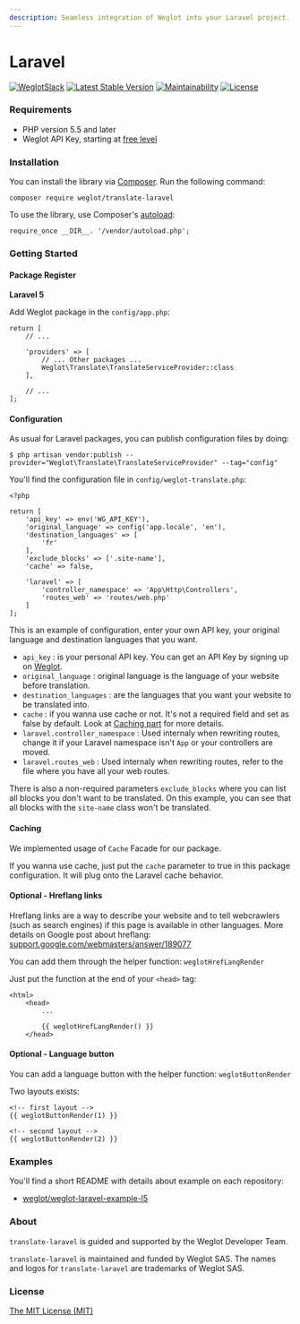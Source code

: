 ```yaml
---
description: Seamless integration of Weglot into your Laravel project.
---
```


# Laravel

[![WeglotSlack](https://camo.githubusercontent.com/457f046a2d43d9c73260618a0cb55c6dd85f9a6c/68747470733a2f2f7765676c6f742d636f6d6d756e6974792e6e6f772e73682f62616467652e737667)](https://weglot-community.now.sh/) [![Latest Stable Version](https://camo.githubusercontent.com/98d5306946b3dd71eebf627860fde409bcbd541b/68747470733a2f2f706f7365722e707567782e6f72672f7765676c6f742f7472616e736c6174652d6c61726176656c2f762f737461626c65)](https://packagist.org/packages/weglot/translate-laravel) [![Maintainability](https://camo.githubusercontent.com/0a934cfa0737e06449410247ccb358efe00dd4ee/68747470733a2f2f6170692e636f6465636c696d6174652e636f6d2f76312f6261646765732f35373434333261326663623637323331613130392f6d61696e7461696e6162696c697479)](https://codeclimate.com/github/weglot/translate-laravel/maintainability) [![License](https://camo.githubusercontent.com/0e4d4702ba04f313eb00acd66b8e59f0c55d48c7/68747470733a2f2f706f7365722e707567782e6f72672f7765676c6f742f7472616e736c6174652d6c61726176656c2f6c6963656e7365)](https://packagist.org/packages/weglot/translate-laravel)

### Requirements

* PHP version 5.5 and later
* Weglot API Key, starting at [free level](https://dashboard.weglot.com/register)

### Installation

You can install the library via [Composer](https://getcomposer.org/). Run the following command:

```text
composer require weglot/translate-laravel
```

To use the library, use Composer's [autoload](https://getcomposer.org/doc/01-basic-usage.md#autoloading):

```text
require_once __DIR__. '/vendor/autoload.php';
```

### Getting Started

#### Package Register

**Laravel 5**

Add Weglot package in the `config/app.php`:

```text
return [
    // ...

    'providers' => [
        // ... Other packages ...
        Weglot\Translate\TranslateServiceProvider::class
    ],

    // ...
];
```

#### Configuration

As usual for Laravel packages, you can publish configuration files by doing:

```text
$ php artisan vendor:publish --provider="Weglot\Translate\TranslateServiceProvider" --tag="config"
```

You'll find the configuration file in `config/weglot-translate.php`:

```text
<?php

return [
    'api_key' => env('WG_API_KEY'),
    'original_language' => config('app.locale', 'en'),
    'destination_languages' => [
        'fr'
    ],
    'exclude_blocks' => ['.site-name'],
    'cache' => false,

    'laravel' => [
        'controller_namespace' => 'App\Http\Controllers',
        'routes_web' => 'routes/web.php'
    ]
];
```

This is an example of configuration, enter your own API key, your original language and destination languages that you want.

* `api_key` : is your personal API key. You can get an API Key by signing up on [Weglot](https://weglot.com/).
* `original_language` : original language is the language of your website before translation.
* `destination_languages` : are the languages that you want your website to be translated into.
* `cache` : if you wanna use cache or not. It's not a required field and set as false by default. Look at [Caching part](https://github.com/weglot/translate-laravel#caching) for more details.
* `laravel.controller_namespace` : Used internaly when rewriting routes, change it if your Laravel namespace isn't `App` or your controllers are moved.
* `laravel.routes_web` : Used internaly when rewriting routes, refer to the file where you have all your web routes.

There is also a non-required parameters `exclude_blocks` where you can list all blocks you don't want to be translated. On this example, you can see that all blocks with the `site-name` class won't be translated.

#### Caching

We implemented usage of `Cache` Facade for our package.

If you wanna use cache, just put the `cache` parameter to true in this package configuration. It will plug onto the Laravel cache behavior.

#### Optional - Hreflang links

Hreflang links are a way to describe your website and to tell webcrawlers \(such as search engines\) if this page is available in other languages. More details on Google post about hreflang: [support.google.com/webmasters/answer/189077](https://support.google.com/webmasters/answer/189077)

You can add them through the helper function: `weglotHrefLangRender`

Just put the function at the end of your `<head>` tag:

```text
<html>
    <head>
        ...

        {{ weglotHrefLangRender() }}
    </head>
```

#### Optional - Language button

You can add a language button with the helper function: `weglotButtonRender`

Two layouts exists:

```text
<!-- first layout -->
{{ weglotButtonRender(1) }}

<!-- second layout -->
{{ weglotButtonRender(2) }}
```

### Examples

You'll find a short README with details about example on each repository:

* [weglot/weglot-laravel-example-l5](https://github.com/weglot/weglot-laravel-example-l5)

### About

`translate-laravel` is guided and supported by the Weglot Developer Team.

`translate-laravel` is maintained and funded by Weglot SAS. The names and logos for `translate-laravel` are trademarks of Weglot SAS.

### License

[The MIT License \(MIT\)](https://github.com/weglot/translate-laravel/blob/develop/LICENSE.txt)

